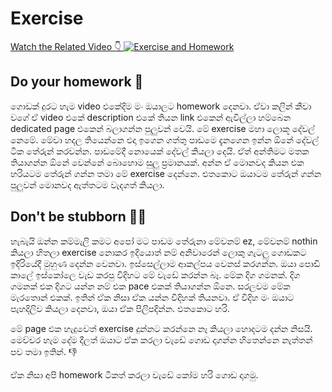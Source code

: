 # Exercise

[Watch the Related Video 👇 ![Exercise and Homework](https://i3.ytimg.com/vi/xrmdh8mtdm8/maxresdefault.jpg)](https://youtu.be/xrmdh8mtdm8)

## Do your homework 📰
ගොඩක් දුරට හැම video එකේදිම මං ඔයාලට homework දෙනවා. ඒවා කලින් කීවා වගේ ඒ video එකේ description එකේ තියන link එකෙන් ඇවිල්ලා හම්බෙන dedicated page එකෙන් බලාගන්න පුලුවන් වෙයි. මේ exercise මහා ලොකූ දේවල් නෙමේ. මේවා හදල තියෙන්නෙ එදා ඉගෙන ගත්තු පාඩමෙ දැනගෙන ඉන්න ඕනේ දේවල් ටික තේරුන් කරවන්න. පාඩමේදී නොයෙක් දේවල් කියලා දෙයි. ඒත් අන්තිමට මතක තියාගන්න ඕනේ වෙන්නේ බොහොම සුලු ප්‍රමානයක්. අන්න ඒ මොනවද කියන එක හරියටම තේරුන් ගන්න තමා මේ exercise දෙන්නෙ. එතකොට ඔයාටම තේරුන් ගන්න පුලුවන් මොනවද ඇත්තටම වැදගත් කියලා.

## Don't be stubborn 🙅‍♂️
හැබැයි ඔන්න කම්මැලි කමට අපෝ මට පාඩම තේරුනා මේවනම් ez, මේවනම් nothin කියලා හිතලා exercise නොකර ඉදියොත් නම් අනිවාරෙන් ලොකු ගැටලු ගොඩකට ඉදිරියේදී මුහුණ දෙන්න වෙනවා. ඉස්සෙල්ලාම ආකල්පය වෙනස් කරගන්න. ඔයා පොඩි කාලේ ඉස්කෝලෙ වැඩ කරපු විදිහට මේ වැඩේ කරන්න බෑ. මේක දිග ගමනක්. දිග ගමනක් එක දිගට යන්න නම් එක pace එකක් තියාගන්න ඕනෙ. සරලවම මේක මැරතොන් එකක්. ඉතින් ඒක නිසා ඒක යන්න විදිහක් තියනවා. ඒ විදිහ මං ඔයාට පැහදිලිව කියලා දෙනවා, ඔයා ඒක පිලිපදින්න. එතකොට හරි.

මේ page එක හැදුවෙත් exercise දුන්නට කරන්නෙ නෑ කියලා හොදටම දන්න නිසයි. මෙච්චර හැම දේම දීලත් ඔයාට ඒක කරලා වැඩේ ගොඩ දාගන්න හිතෙන්නෙ නැත්තන් පව තමා ඉතින්. 👎

ඒක නිසා අපි homework ටිකත් කරලා වැඩේ කෝම හරි ගොඩ දාගමු.